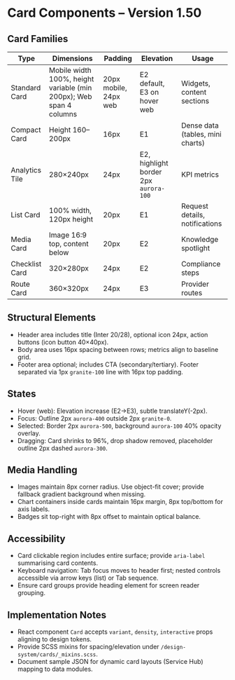 # Card Components – Version 1.50

## Card Families
| Type | Dimensions | Padding | Elevation | Usage |
| --- | --- | --- | --- | --- |
| Standard Card | Mobile width 100%, height variable (min 200px); Web span 4 columns | 20px mobile, 24px web | E2 default, E3 on hover web | Widgets, content sections |
| Compact Card | Height 160–200px | 16px | E1 | Dense data (tables, mini charts) |
| Analytics Tile | 280×240px | 24px | E2, highlight border 2px `aurora-100` | KPI metrics |
| List Card | 100% width, 120px height | 20px | E1 | Request details, notifications |
| Media Card | Image 16:9 top, content below | 20px | E2 | Knowledge spotlight |
| Checklist Card | 320×280px | 24px | E2 | Compliance steps |
| Route Card | 360×320px | 24px | E3 | Provider routes |

## Structural Elements
- Header area includes title (Inter 20/28), optional icon 24px, action buttons (icon button 40×40px).
- Body area uses 16px spacing between rows; metrics align to baseline grid.
- Footer area optional; includes CTA (secondary/tertiary). Footer separated via 1px `granite-100` line with 16px top padding.

## States
- Hover (web): Elevation increase (E2→E3), subtle translateY(-2px).
- Focus: Outline 2px `aurora-400` outside 2px `granite-0`.
- Selected: Border 2px `aurora-500`, background `aurora-100` 40% opacity overlay.
- Dragging: Card shrinks to 96%, drop shadow removed, placeholder outline 2px dashed `aurora-300`.

## Media Handling
- Images maintain 8px corner radius. Use object-fit cover; provide fallback gradient background when missing.
- Chart containers inside cards maintain 16px margin, 8px top/bottom for axis labels.
- Badges sit top-right with 8px offset to maintain optical balance.

## Accessibility
- Card clickable region includes entire surface; provide `aria-label` summarising card contents.
- Keyboard navigation: Tab focus moves to header first; nested controls accessible via arrow keys (list) or Tab sequence.
- Ensure card groups provide heading element for screen reader grouping.

## Implementation Notes
- React component `Card` accepts `variant`, `density`, `interactive` props aligning to design tokens.
- Provide SCSS mixins for spacing/elevation under `/design-system/cards/_mixins.scss`.
- Document sample JSON for dynamic card layouts (Service Hub) mapping to data modules.
